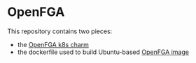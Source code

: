 # OpenFGA

This repository contains two pieces: 
* the [OpenFGA k8s charm](https://github.com/canonical/cs-openfga/tree/main/charms/openfga-k8s)
* the dockerfile used to build Ubuntu-based [OpenFGA image](https://github.com/canonical/cs-openfga/tree/main/images)


